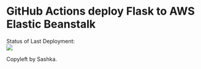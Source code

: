 # GitHub Actions deploy Flask to AWS Elastic Beanstalk




Status of Last Deployment:<br>
<img src="https://github.com/olexandrsapalyov/pyflaskapp/workflows/CI-CD-Pipeline-to-AWS-ElasticBeanstalk/badge.svg?branch=master"><br>


Copyleft by Sashka.

